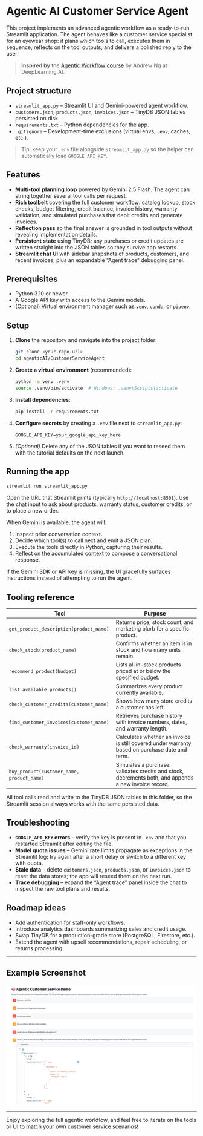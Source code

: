# Agentic AI Customer Service Agent

This project implements an advanced agentic workflow as a ready-to-run Streamlit application. The agent behaves like a customer service specialist for an eyewear shop: it plans which tools to call, executes them in sequence, reflects on the tool outputs, and delivers a polished reply to the user.

> **Inspired by** the [Agentic Workflow course](https://www.deeplearning.ai) by Andrew Ng at DeepLearning.AI.

## Project structure

- `streamlit_app.py` – Streamlit UI and Gemini-powered agent workflow.
- `customers.json`, `products.json`, `invoices.json` – TinyDB JSON tables persisted on disk.
- `requirements.txt` – Python dependencies for the app.
- `.gitignore` – Development-time exclusions (virtual envs, `.env`, caches, etc.).

> Tip: keep your `.env` file alongside `streamlit_app.py` so the helper can automatically load `GOOGLE_API_KEY`.

## Features

- **Multi-tool planning loop** powered by Gemini 2.5 Flash. The agent can string together several tool calls per request.
- **Rich toolbelt** covering the full customer workflow: catalog lookup, stock checks, budget filtering, credit balance, invoice history, warranty validation, and simulated purchases that debit credits and generate invoices.
- **Reflection pass** so the final answer is grounded in tool outputs without revealing implementation details.
- **Persistent state** using TinyDB; any purchases or credit updates are written straight into the JSON tables so they survive app restarts.
- **Streamlit chat UI** with sidebar snapshots of products, customers, and recent invoices, plus an expandable “Agent trace” debugging panel.

## Prerequisites

- Python 3.10 or newer.
- A Google API key with access to the Gemini models.
- (Optional) Virtual environment manager such as `venv`, `conda`, or `pipenv`.

## Setup

1. **Clone** the repository and navigate into the project folder:
   ```bash
   git clone <your-repo-url>
   cd agenticAI/CustomerServiceAgent
   ```

2. **Create a virtual environment** (recommended):
   ```bash
   python -m venv .venv
   source .venv/bin/activate  # Windows: .venv\Scripts\activate
   ```

3. **Install dependencies**:
   ```bash
   pip install -r requirements.txt
   ```

4. **Configure secrets** by creating a `.env` file next to `streamlit_app.py`:
   ```env
   GOOGLE_API_KEY=your_google_api_key_here
   ```

5. *(Optional)* Delete any of the JSON tables if you want to reseed them with the tutorial defaults on the next launch.

## Running the app

```bash
streamlit run streamlit_app.py
```

Open the URL that Streamlit prints (typically `http://localhost:8501`). Use the chat input to ask about products, warranty status, customer credits, or to place a new order.

When Gemini is available, the agent will:
1. Inspect prior conversation context.
2. Decide which tool(s) to call next and emit a JSON plan.
3. Execute the tools directly in Python, capturing their results.
4. Reflect on the accumulated context to compose a conversational response.

If the Gemini SDK or API key is missing, the UI gracefully surfaces instructions instead of attempting to run the agent.

## Tooling reference

| Tool | Purpose |
| ---- | ------- |
| `get_product_description(product_name)` | Returns price, stock count, and marketing blurb for a specific product. |
| `check_stock(product_name)` | Confirms whether an item is in stock and how many units remain. |
| `recommend_product(budget)` | Lists all in-stock products priced at or below the specified budget. |
| `list_available_products()` | Summarizes every product currently available. |
| `check_customer_credits(customer_name)` | Shows how many store credits a customer has left. |
| `find_customer_invoices(customer_name)` | Retrieves purchase history with invoice numbers, dates, and warranty length. |
| `check_warranty(invoice_id)` | Calculates whether an invoice is still covered under warranty based on purchase date and term. |
| `buy_product(customer_name, product_name)` | Simulates a purchase: validates credits and stock, decrements both, and appends a new invoice record. |

All tool calls read and write to the TinyDB JSON tables in this folder, so the Streamlit session always works with the same persisted data.

## Troubleshooting

- **`GOOGLE_API_KEY` errors** – verify the key is present in `.env` and that you restarted Streamlit after editing the file.
- **Model quota issues** – Gemini rate limits propagate as exceptions in the Streamlit log; try again after a short delay or switch to a different key with quota.
- **Stale data** – delete `customers.json`, `products.json`, or `invoices.json` to reset the data stores; the app will reseed them on the next run.
- **Trace debugging** – expand the “Agent trace” panel inside the chat to inspect the raw tool plans and results.

## Roadmap ideas

- Add authentication for staff-only workflows.
- Introduce analytics dashboards summarizing sales and credit usage.
- Swap TinyDB for a production-grade store (PostgreSQL, Firestore, etc.).
- Extend the agent with upsell recommendations, repair scheduling, or returns processing.

---

## Example Screenshot

![Application Example](Example.png)

---

Enjoy exploring the full agentic workflow, and feel free to iterate on the tools or UI to match your own customer service scenarios!

